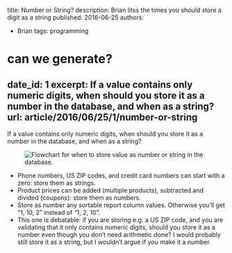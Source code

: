 title: Number or String?
description: Brian litss the times you should store a digit as a string
published: 2016-06-25
authors:
  - Brian
tags: programming

# can we generate?
date_id: 1
excerpt: If a value contains only numeric digits, when should you store it as a number in the database, and when as a string?
url: article/2016/06/25/1/number-or-string
---
If a value contains only numeric digits, when should you store it as a number in the database, and when as a string?

<figure>  <img alt="Flowchart for when to store value as number or string in the database." src="https://s3.amazonaws.com/cdn.koser.us/img/journal/2016-06-25-number-vs-string.png" />  </figure>  

- Phone numbers, US ZIP codes, and credit card numbers can start with a zero: store them as strings.
- Product prices can be added (multiple products), subtracted and divided (coupons): store them as numbers.
- Store as number any sortable report column values. Otherwise you’ll get “1, 10, 2” instead of “1, 2, 10”.
- This one is debatable: if you are storing e.g. a US ZIP code, and you are validating that it only contains numeric digits, should you store it as a number even though you don’t need arithmetic done? I would probably still store it as a string, but I wouldn’t argue if you make it a number.